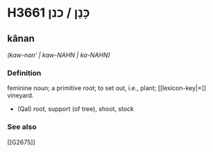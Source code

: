 # H3661 כָּנַן / כנן

## kânan

_(kaw-nan' | kaw-NAHN | ka-NAHN)_

### Definition

feminine noun; a primitive root; to set out, i.e., plant; [[lexicon-key|×]] vineyard.

- (Qal) root, support (of tree), shoot, stock
### See also

[[G2675]]

